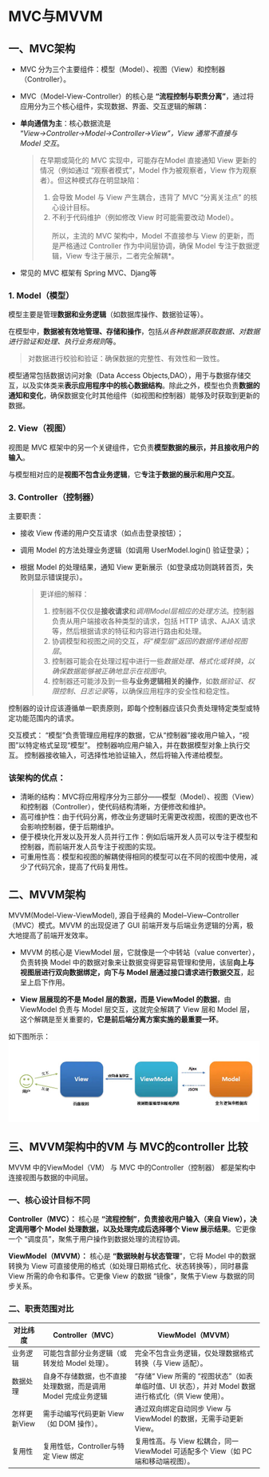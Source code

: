 # MVC与MVVM

## 一、MVC架构
* MVC 分为三个主要组件：模型（Model）、视图（View）和控制器（Controller）。
* MVC（Model-View-Controller）的核心是 **“流程控制与职责分离”**，通过将应用分为三个核心组件，实现数据、界面、交互逻辑的解耦：
* **单向通信为主**：核心数据流是 “*View→Controller→Model→Controller→View”，View 通常不直接与 Model 交互*。

    > 在早期或简化的 MVC 实现中，可能存在Model 直接通知 View 更新的情况（例如通过 “观察者模式”，Model 作为被观察者，View 作为观察者）。但这种模式存在明显缺陷：
    > 1. 会导致 Model 与 View 产生耦合，违背了 MVC “分离关注点” 的核心设计目标。
    > 2. 不利于代码维护（例如修改 View 时可能需要改动 Model）。   <br/> <br/> 
    > 所以，主流的 MVC 架构中，Model 不直接参与 View 的更新，而是严格通过 Controller 作为中间层协调，确保 Model 专注于数据逻辑，View 专注于展示，二者完全解耦*。<br/>
* 常见的 MVC 框架有 Spring MVC、Djang等

### 1. Model（模型）
模型主要是管理**数据和业务逻辑**（如数据库操作、数据验证等）。

在模型中，**数据被有效地管理、存储和操作**，包括*从各种数据源获取数据、对数据进行验证和处理、执行业务规则*等。
> 对数据进行校验和验证：确保数据的完整性、有效性和一致性。

模型通常包括数据访问对象（Data Access Objects,DAO），用于与数据存储交互，以及实体类来**表示应用程序中的核心数据结构**。除此之外，模型也负责**数据的通知和变化**，确保数据变化时其他组件（如视图和控制器）能够及时获取到更新的数据。

### 2. View（视图）
视图是 MVC 框架中的另一个关键组件，它负责**模型数据的展示，并且接收用户的输入**。

与模型相对应的是**视图不包含业务逻辑**，它**专注于数据的展示和用户交互**。

### 3. Controller（控制器）
主要职责：
* 接收 View 传递的用户交互请求（如点击登录按钮）；
* 调用 Model 的方法处理业务逻辑（如调用 UserModel.login() 验证登录）；
* 根据 Model 的处理结果，通知 View 更新展示（如登录成功则跳转首页，失败则显示错误提示）。

    > 更详细的解释：
    >1. 控制器不仅仅是**接收请求**和*调用Model层相应的处理方法*。控制器负责从用户端接收各种类型的请求，包括 HTTP 请求、AJAX 请求等，然后根据请求的特征和内容进行路由和处理。  
    >2. 协调模型和视图之间的交互，*将“模型层”返回的数据传递给视图层*。  
    >3. 控制器可能会在处理过程中进行一些*数据处理、格式化或转换*，*以确保数据能够被正确地显示在视图中*。  
    >4. 控制器还可能涉及到一些**与业务逻辑相关的操作**，如数*据验证、权限控制、日志记录*等，以确保应用程序的安全性和稳定性。  

控制器的设计应该遵循单一职责原则，即每个控制器应该只负责处理特定类型或特定功能范围内的请求。


交互模式：
“模型”负责管理应用程序的数据，它从“控制器”接收用户输入，“视图”以特定格式呈现“模型”。
控制器响应用户输入，并在数据模型对象上执行交互。
控制器接收输入，可选择性地验证输入，然后将输入传递给模型。


### 该架构的优点：
* 清晰的结构：MVC将应用程序分为三部分——模型（Model）、视图（View）和控制器（Controller），使代码结构清晰，方便修改和维护。
* 高可维护性：由于代码分离，修改业务逻辑时无需更改视图，视图的更改也不会影响控制器，便于后期维护。
* 便于模块化开发以及开发人员并行工作：例如后端开发人员可以专注于模型和控制器，而前端开发人员专注于视图的实现。
* 可重用性高：模型和视图的解耦使得相同的模型可以在不同的视图中使用，减少了代码冗余，提高了代码复用性。


## 二、MVVM架构
MVVM(Model-View-ViewModel), 源自于经典的 Model–View–Controller（MVC）模式。MVVM 的出现促进了 GUI 前端开发与后端业务逻辑的分离，极大地提高了前端开发效率。

* MVVM 的核心是 ViewModel 层，它就像是一个中转站（value converter），负责转换 Model 中的数据对象来让数据变得更容易管理和使用，该层**向上与视图层进行双向数据绑定，向下与 Model 层通过接口请求进行数据交互**，起呈上启下作用。

* **View 层展现的不是 Model 层的数据，而是 ViewModel 的数据**，由 ViewModel 负责与 Model 层交互，这就完全解耦了 View 层和 Model 层，这个解耦是至关重要的，**它是前后端分离方案实施的最重要一环**。

如下图所示：
![MVVM](./icon/mvvm.jpg)


## 三、MVVM架构中的VM 与 MVC的controller 比较
MVVM 中的ViewModel（VM） 与 MVC 中的Controller（控制器） 都是架构中连接视图与数据的中间层。


### 一、核心设计目标不同
**Controller（MVC）：**
核心是 **“流程控制”**，**负责接收用户输入（来自 View），决定调用哪个 Model 处理数据，以及处理完成后选择哪个 View 展示结果**。它更像一个 “调度员”，聚焦于用户操作到数据处理的流程协调。

**ViewModel（MVVM）：**
核心是 **“数据映射与状态管理**”，它将 Model 中的数据转换为 View 可直接使用的格式（如处理日期格式化、状态转换等），同时暴露 View 所需的命令和事件。它更像 View 的数据 “镜像”，聚焦于View 与数据的同步关系。


### 二、职责范围对比
|  对比纬度   |   Controller（MVC）  | ViewModel（MVVM）  |
|  ----  | ----  |----  |
|  业务逻辑 | 可能包含部分业务逻辑（或转发给 Model 处理）。| 完全不包含业务逻辑，仅处理数据格式转换（与 View 适配）。 | 
|  数据处理 | 自身不存储数据，也不直接处理数据，而是调用 Model 完成业务逻辑 | “存储“ View 所需的 “视图状态”（如表单临时值、UI 状态），并对 Model 数据进行格式化（供 View 使用）。 |
| 怎样更新View | 需手动编写代码更新 View（如 DOM 操作）。| 通过双向绑定自动同步 View 与 ViewModel 的数据，无需手动更新 View。 | 
| 复用性 | 复用性低，Controller与特定 View 绑定	| 复用性高。与 View 松耦合，同一 ViewModel 可适配多个 View（如 PC 端和移动端视图）。|